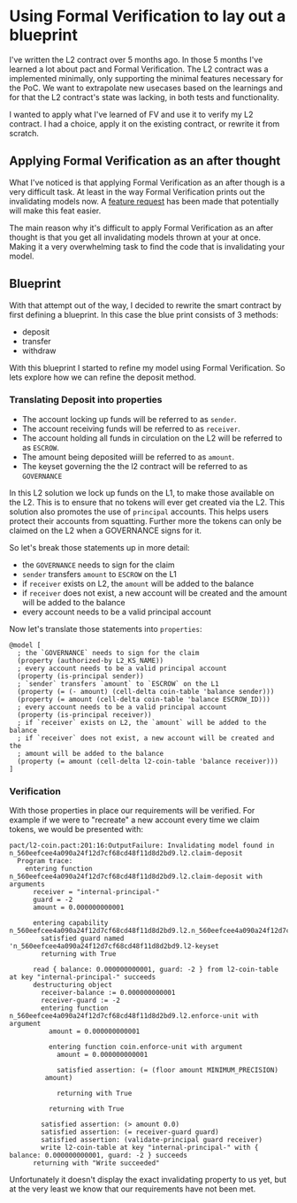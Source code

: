 # Using Formal Verification to lay out a blueprint

I've written the L2 contract over 5 months ago. In those 5 months I've learned a
lot about pact and Formal Verification. The L2 contract was a implemented
minimally, only supporting the minimal features necessary for the PoC. We want
to extrapolate new usecases based on the learnings and for that the L2
contract's state was lacking, in both tests and functionality.

I wanted to apply what I've learned of FV and use it to verify my L2 contract. I
had a choice, apply it on the existing contract, or rewrite it from scratch.

## Applying Formal Verification as an after thought

What I've noticed is that applying Formal Verification as an after though is a
very difficult task. At least in the way Formal Verification prints out the
invalidating models now. A
[feature request](https://github.com/kadena-io/pact/issues/1297) has been made
that potentially will make this feat easier.

The main reason why it's difficult to apply Formal Verification as an after
thought is that you get all invalidating models thrown at your at once. Making
it a very overwhelming task to find the code that is invalidating your model.

## Blueprint

With that attempt out of the way, I decided to rewrite the smart contract by
first defining a blueprint. In this case the blue print consists of 3 methods:

- deposit
- transfer
- withdraw

With this blueprint I started to refine my model using Formal Verification. So
lets explore how we can refine the deposit method.

### Translating Deposit into properties

- The account locking up funds will be referred to as `sender`.
- The account receiving funds will be referred to as `receiver`.
- The account holding all funds in circulation on the L2 will be referred to as
  `ESCROW`.
- The amount being deposited wiill be referred to as `amount`.
- The keyset governing the the l2 contract will be referred to as `GOVERNANCE`

In this L2 solution we lock up funds on the L1, to make those available on the
L2. This is to ensure that no tokens will ever get created via the L2. This
solution also promotes the use of `principal` accounts. This helps users protect
their accounts from squatting. Further more the tokens can only be claimed on
the L2 when a GOVERNANCE signs for it.

So let's break those statements up in more detail:

- the `GOVERNANCE` needs to sign for the claim
- `sender` transfers `amount` to `ESCROW` on the L1
- if `receiver` exists on L2, the `amount` will be added to the balance
- if `receiver` does not exist, a new account will be created and the amount
  will be added to the balance
- every account needs to be a valid principal account

Now let's translate those statements into `properties`:

```pact
@model [
  ; the `GOVERNANCE` needs to sign for the claim
  (property (authorized-by L2_KS_NAME))
  ; every account needs to be a valid principal account
  (property (is-principal sender))
  ; `sender` transfers `amount` to `ESCROW` on the L1
  (property (= (- amount) (cell-delta coin-table 'balance sender)))
  (property (= amount (cell-delta coin-table 'balance ESCROW_ID)))
  ; every account needs to be a valid principal account
  (property (is-principal receiver))
  ; if `receiver` exists on L2, the `amount` will be added to the balance
  ; if `receiver` does not exist, a new account will be created and the
  ; amount will be added to the balance
  (property (= amount (cell-delta l2-coin-table 'balance receiver)))
]
```

### Verification

With those properties in place our requirements will be verified. For example if
we were to "recreate" a new account every time we claim tokens, we would be
presented with:

```
pact/l2-coin.pact:201:16:OutputFailure: Invalidating model found in n_560eefcee4a090a24f12d7cf68cd48f11d8d2bd9.l2.claim-deposit
  Program trace:
    entering function n_560eefcee4a090a24f12d7cf68cd48f11d8d2bd9.l2.claim-deposit with arguments
      receiver = "internal-principal-"
      guard = -2
      amount = 0.000000000001

      entering capability n_560eefcee4a090a24f12d7cf68cd48f11d8d2bd9.l2.n_560eefcee4a090a24f12d7cf68cd48f11d8d2bd9.l2.GOVERNANCE
        satisfied guard named 'n_560eefcee4a090a24f12d7cf68cd48f11d8d2bd9.l2-keyset
        returning with True

      read { balance: 0.000000000001, guard: -2 } from l2-coin-table at key "internal-principal-" succeeds
      destructuring object
        receiver-balance := 0.000000000001
        receiver-guard := -2
        entering function n_560eefcee4a090a24f12d7cf68cd48f11d8d2bd9.l2.enforce-unit with argument
          amount = 0.000000000001

          entering function coin.enforce-unit with argument
            amount = 0.000000000001

            satisfied assertion: (= (floor amount MINIMUM_PRECISION)
         amount)

            returning with True

          returning with True

        satisfied assertion: (> amount 0.0)
        satisfied assertion: (= receiver-guard guard)
        satisfied assertion: (validate-principal guard receiver)
        write l2-coin-table at key "internal-principal-" with { balance: 0.000000000001, guard: -2 } succeeds
      returning with "Write succeeded"
```

Unfortunately it doesn't display the exact invalidating property to us yet, but
at the very least we know that our requirements have not been met.
